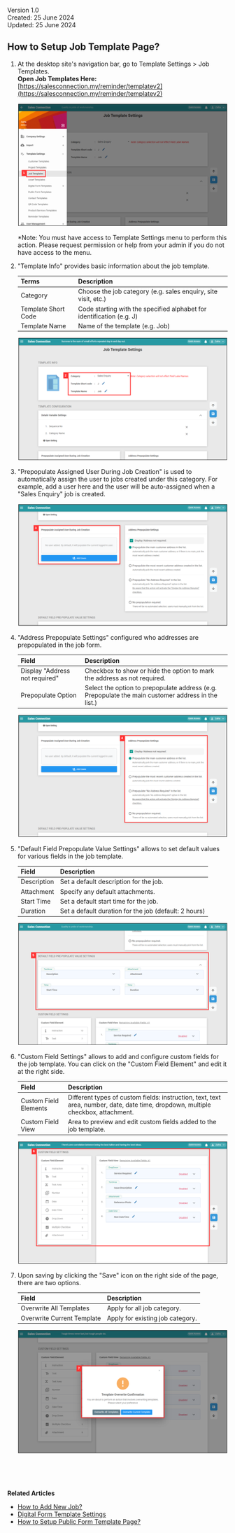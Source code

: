 Version 1.0<br>
Created: 25 June 2024<br>
Updated: 25 June 2024<br>
## How to Setup Job Template Page?
    
1. At the desktop site's navigation bar, go to Template Settings > Job Templates.<br>
   **Open Job Templates Here:** [https://salesconnection.my/reminder/templatev2](https://salesconnection.my/reminder/templatev2)<br>

   <p align="center">
      <img src="img/Job_Template_Step_1.png" alt="Job Template Step 1">
   </p>

   *Note: You must have access to Template Settings menu to perform this action. Please request permission or help from your admin if you do not have access to the menu.<br>

2. "Template Info" provides basic information about the job template.<br>

   | Terms | Description |
   |-------|---------|
   | Category | Choose the job category (e.g. sales enquiry, site visit, etc.) |
   | Template Short Code | Code starting with the specified alphabet for identification (e.g. J) |
   | Template Name | Name of the template (e.g. Job) |

   <p align="center">
      <img src="img/Job_Template_Step_2.png" alt="Job Template Step 2">
   </p>

3. "Prepopulate Assigned User During Job Creation" is used to automatically assign the user to jobs created under this category. For example, add a user here and the user will be auto-assigned when a "Sales Enquiry" job is created.<br>

   <p align="center">
      <img src="img/Job_Template_Step_3.png" alt="Job Template Step 3">
   </p>

4. "Address Prepopulate Settings" configured who addresses are prepopulated in the job form.<br>

   | Field | Description |
   |-------|---------|
   | Display "Address not required" | Checkbox to show or hide the option to mark the address as not required. |
   | Prepopulate Option | Select the option to prepopulate address (e.g. Prepopulate the main customer address in the list.) |

   <p align="center">
      <img src="img/Job_Template_Step_4.png" alt="Job Template Step 4">
   </p>

5. "Default Field Prepopulate Value Settings" allows to set default values for various fields in the job template.<br>

   | Field | Description |
   |-------|---------|
   | Description | Set a default description for the job. |
   | Attachment | Specify any default attachments. |
   | Start Time | Set a default start time for the job. |
   | Duration | Set a default duration for the job (default: 2 hours) |

   <p align="center">
      <img src="img/Job_Template_Step_5.png" alt="Job Template Step 5">
   </p>

6. "Custom Field Settings" allows to add and configure custom fields for the job template. You can click on the "Custom Field Element" and edit it at the right side.<br>

   | Field | Description |
   |-------|---------|
   | Custom Field Elements | Different types of custom fields: instruction, text, text area, number, date, date time, dropdown, multiple checkbox, attachment. |
   | Custom Field View | Area to preview and edit custom fields added to the job template. |

   <p align="center">
      <img src="img/Job_Template_Step_6.png" alt="Job Template Step 6">
   </p>

7. Upon saving by clicking the "Save" icon on the right side of the page, there are two options.<br>

   | Field | Description |
   |-------|-------------|
   | Overwrite All Templates | Apply for all job category. |
   | Overwrite Current Template | Apply for existing job category. |

   <p align="center">
      <img src="img/Job_Template_Step_7.png" alt="Job Template Step 7">
   </p>
<br><br><br>

**Related Articles**
- [How to Add New Job?](Add_New_Job.md)
- [Digital Form Template Settings](Digital_Form_Template_Settings.md)
- [How to Setup Public Form Template Page?](Setup_Public_Form_Template_Page.md)
  
<!-- [Link Text](https://salesconnection.github.io/Sales-Connection-Support/Setup_Job_Template.html) -->
